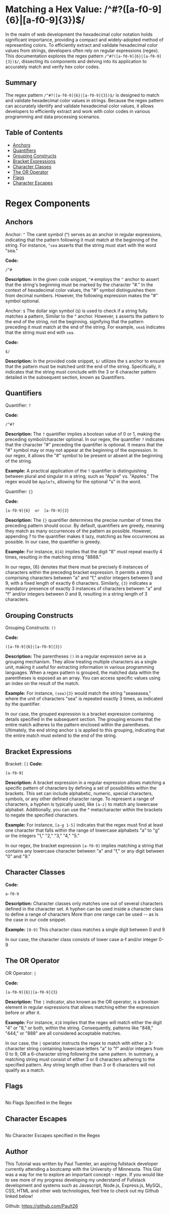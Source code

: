# Matching a Hex Value: /^#?([a-f0-9]{6}|[a-f0-9]{3})$/

In the realm of web development the hexadecimal color notation holds significant importance, providing a compact and widely-adopted method of representing colors. To efficiently extract and validate hexadecimal color values from strings, developers often rely on regular expressions (regex). This documentation explores the regex pattern `/^#?([a-f0-9]{6}|[a-f0-9]{3})$/`, dissecting its components and delving into its application to accurately match and verify hex color codes.

## Summary

The regex pattern `/^#?([a-f0-9]{6}|[a-f0-9]{3})$/`
 is designed to match and validate hexadecimal color values in strings. Because the regex pattern can accurately identify and validate hexadecimal color values, it allows developers to efficiently extract and work with color codes in various programming and data processing scenarios.

## Table of Contents

- [Anchors](#anchors)
- [Quantifiers](#quantifiers)
- [Grouping Constructs](#grouping-constructs)
- [Bracket Expressions](#bracket-expressions)
- [Character Classes](#character-classes)
- [The OR Operator](#the-or-operator)
- [Flags](#flags)
- [Character Escapes](#character-escapes)

# Regex Components

## **Anchors**
Anchor: `^`
The caret symbol (^) serves as an anchor in regular expressions, indicating that the pattern following it must match at the beginning of the string. For instance, `^sea` asserts that the string must start with the word "sea."

**Code:**
```
/^#
```

**Description:**
In the given code snippet, `^#` employs the `^` anchor to assert that the string's beginning must be marked by the character "#." In the context of hexadecimal color values, the "#" symbol distinguishes them from decimal numbers. However, the following expression makes the "#" symbol optional.

Anchor: `$`
The dollar sign symbol (`$`) is used to check if a string fully matches a pattern, Similar to the ^ anchor. However, `$` asserts the pattern to the end of the string, not the beginning. signifying that the pattern preceding it must match at the end of the string. For example, `sea$` indicates that the string must end with `sea`.

**Code:** 
```
$/
```

**Description:**
In the provided code snippet, `$/` utilizes the `$` anchor to ensure that the pattern must be matched until the end of the string. Specifically, it indicates that the string must conclude with the 3 or 6 character pattern detailed in the subsequent section, known as Quantifiers.

## **Quantifiers**
Quantifier: `?`

**Code:**
```
/^#?
```

**Description:**
The `?` quantifier implies a boolean value of 0 or 1, making the preceding symbol/character optional. In our regex, the quantifier `?` indicates that the character "#" preceding the quantifier is optional. It means that the "#" symbol may or may not appear at the beginning of the expression. In our regex, it allows the "#" symbol to be present or absent at the beginning of the string.

**Example:**
A practical application of the `?` quantifier is distinguishing between plural and singular in a string, such as "Apple" vs. "Apples." The regex would be `Apple?s`, allowing for the optional "s" in the word.

Quantifier: `{}`

**Code:**
```
[a-f0-9]{6}  or  [a-f0-9]{3}
```
**Description:**
The `{}` quantifier determines the precise number of times the preceding pattern should occur. By default, quantifiers are greedy, meaning they match as many occurrences of the pattern as possible. However, appending ? to the quantifier makes it lazy, matching as few occurrences as possible. In our case, the quantifier is greedy.

**Example:**
For instance, `8{4}` implies that the digit "8" must repeat exactly 4 times, resulting in the matching string "8888."

In our regex, {6} denotes that there must be precisely 6 instances of characters within the preceding bracket expression. It permits a string comprising characters between "a" and "f," and/or integers between 0 and 9, with a fixed length of exactly 6 characters. Similarly, `{3}` indicates a mandatory presence of exactly 3 instances of characters between "a" and "f" and/or integers between 0 and 9, resulting in a string length of 3 characters.

## **Grouping Constructs**
Grouping  Constructs: `()`

**Code:** 
```
([a-f0-9]{6}|[a-f0-9]{3})
```

**Description:**
The parentheses `()` in a regular expression serve as a grouping mechanism. They allow treating multiple characters as a single unit, making it useful for extracting information in various programming languages. When a regex pattern is grouped, the matched data within the parentheses is exposed as an array. You can access specific values using an index on the result of the match.

**Example:**
For instance, `(sea){3}` would match the string "seaseasea," where the unit of characters "sea" is repeated exactly 3 times, as indicated by the quantifier.

In our case, the grouped expression is a bracket expression containing details specified in the subsequent section. The grouping ensures that the entire match adheres to the pattern enclosed within the parentheses. Ultimately, the end string anchor `$` is applied to this grouping, indicating that the entire match must extend to the end of the string.

## **Bracket Expressions**
Bracket: `[]`
**Code:** 
```
[a-f0-9]
```

**Description:**
A bracket expression in a regular expression allows matching a specific pattern of characters by defining a set of possibilities within the brackets. This set can include alphabetic, numeric, special characters, symbols, or any other defined character range. To represent a range of characters, a hyphen is typically used, like `[a-z]` to match any lowercase alphabet. Additionally, you can use the ^ metacharacter within the brackets to negate the specified characters.

**Example:**
For instance, `[a-g 1-5]` indicates that the regex must find at least one character that falls within the range of lowercase alphabets "a" to "g" or the integers "1," "2," "3," "4," "5."

In our regex, the bracket expression `[a-f0-9]` implies matching a string that contains any lowercase character between "a" and "f," or any digit between "0" and "9."

## **Character Classes**
**Code:** 
```
a-f0-9 
```

**Description:** 
Character classes only matches one out of several characters defined in the character set. A hyphen can be used inside a character class to define a range of characters More than one range can be used -- as is the case in our code snippet.

**Example:** 
`[0-9]` This character class matches a single digit between 0 and 9

In our case, the character class consists of lower case a-f and/or integer 0-9

## **The OR Operator**
OR Operator: `|`

**Code:** 
```
[a-f0-9]{6}|[a-f0-9]{3}
```
**Description:**
The `|` indicator, also known as the OR operator, is a boolean element in regular expressions that allows matching either the expression before or after it.

**Example:**
For instance, `4|8` implies that the regex will match either the digit "4" or "8," or both, within the string. Consequently, patterns like "848," "444," or "888" are all considered acceptable matches.

In our case, the `|` operator instructs the regex to match with either a 3-character string containing lowercase letters "a" to "f" and/or integers from 0 to 9, OR a 6-character string following the same pattern. In summary, a matching string must consist of either 3 or 6 characters adhering to the specified pattern. Any string length other than 3 or 6 characters will not qualify as a match.

## **Flags**
```
```
No Flags Specified in the Regex

## **Character Escapes**
```
```
No Character Escapes specified in the Regex

## **Author**

This Tutorial was written by Paul Tuemler, an aspiring fullstack developer currently attending a bootcamp with the University of Minnesota. This Gist was a way for me to explore an important concept - regex. If you would like to see more of my progress developing my understand of Fullstack development and systems such as Javascript, Node.js, Express.js, MySQL, CSS, HTML and other web technologies, feel free to check out my Github linked below!

Github: https://github.com/Pault26

